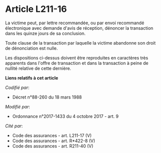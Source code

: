 # Article L211-16

La victime peut, par lettre recommandée, ou par envoi recommandé électronique avec demande d'avis de réception, dénoncer la
transaction dans les quinze jours de sa conclusion.

Toute clause de la transaction par laquelle la victime abandonne son droit de dénonciation est nulle.

Les dispositions ci-dessus doivent être reproduites en caractères très apparents dans l'offre de transaction et dans la
transaction à peine de nullité relative de cette dernière.

**Liens relatifs à cet article**

_Codifié par_:

  - Décret n°88-260 du 18 mars 1988

_Modifié par_:

  - Ordonnance n°2017-1433 du 4 octobre 2017 - art. 9

_Cité par_:

  - Code des assurances - art. L211-17 (V)
  - Code des assurances - art. R*422-8 (V)
  - Code des assurances - art. R211-40 (V)
